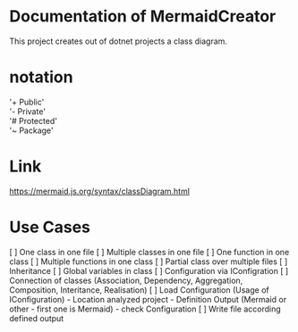 # Documentation of MermaidCreator
This project creates out of dotnet projects a class diagram.

# notation
'+ Public'  
'- Private'  
'# Protected'  
'~ Package'

# Link
https://mermaid.js.org/syntax/classDiagram.html

# Use Cases
[ ] One class in one file
[ ] Multiple classes in one file
[ ] One function in one class
[ ] Multiple functions in one class
[ ] Partial class over multiple files
[ ] Inheritance
[ ] Global variables in class
[ ] Configuration via IConfigration
[ ] Connection of classes (Association, Dependency, Aggregation, Composition, Interitance, Realisation)
[ ] Load Configuration (Usage of IConfiguration)
	- Location analyzed project
	- Definition Output (Mermaid or other - first one is Mermaid)
	- check Configuration
[ ] Write file according defined output

